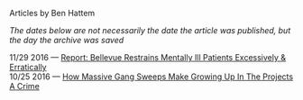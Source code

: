 Articles by Ben Hattem

*The dates below are not necessarily the date the article was published, but the day the archive was saved*

11/29 2016 — [Report: Bellevue Restrains Mentally Ill Patients Excessively &amp; Erratically](https://web.archive.org/web/20161129191257/http://gothamist.com/2016/11/28/bellevue_restraints_report.php)  
10/25 2016 — [How Massive Gang Sweeps Make Growing Up In The Projects A Crime](https://web.archive.org/web/20161025134657/http://gothamist.com/2016/10/24/gang_sweeps_public_housing.php)  
